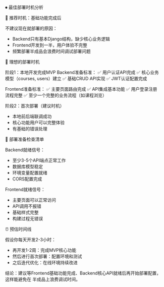 
⏺ 最佳部署时机分析

  🎯 推荐时机：基础功能完成后

  不建议现在就部署的原因：
  - Backend只有基本Django结构，缺少核心业务逻辑
  - Frontend开发到一半，用户体验不完整
  - 频繁部署半成品会浪费时间调试部署问题

  📅 理想的部署时机

  阶段1：本地开发完成MVP
  Backend准备标准：
  ✅ 用户认证API完成
  ✅ 核心业务模型（courses, users）建立
  ✅ 基础CRUD API实现
  ✅ JWT认证配置完成

  Frontend准备标准：
  ✅ 主要页面路由完成
  ✅ API集成基本功能
  ✅ 用户登录注册流程完整
  ✅ 至少一个完整的业务流程（如课程浏览）

  阶段2：首次部署（建议时机）
  - 本地前后端联调成功
  - 核心功能用户可以完整体验
  - 有基础的错误处理

  🚀 部署准备检查清单

  Backend就绪信号：
  - 至少3-5个API端点正常工作
  - 数据库模型稳定
  - 环境变量配置就绪
  - CORS配置完成

  Frontend就绪信号：
  - 主要页面可以正常访问
  - API调用不报错
  - 基础样式完整
  - 构建过程无错误

  ⏰ 预估时间线

  假设你每天开发2-3小时：
  - 再开发1-2周：完成MVP核心功能
  - 然后进行首次部署：配置环境和测试
  - 之后迭代优化：在线环境持续改进

  结论：建议等Frontend基础功能完成、Backend核心API就绪后再开始部署配置，这样能避免在
  半成品上浪费调试时间。